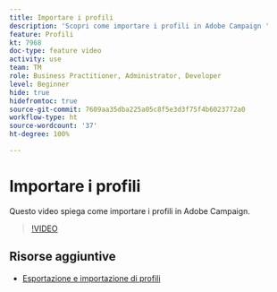 ```yaml
---
title: Importare i profili
description: 'Scopri come importare i profili in Adobe Campaign '
feature: Profili
kt: 7968
doc-type: feature video
activity: use
team: TM
role: Business Practitioner, Administrator, Developer
level: Beginner
hide: true
hidefromtoc: true
source-git-commit: 7609aa35dba225a05c8f5e3d3f75f4b6023772a0
workflow-type: ht
source-wordcount: '37'
ht-degree: 100%

---
```



# Importare i profili

Questo video spiega come importare i profili in Adobe Campaign.

>[!VIDEO](https://video.tv.adobe.com/v/25608?quality=12)

## Risorse aggiuntive

- [Esportazione e importazione di profili](https://experienceleague.adobe.com/docs/campaign-classic/using/getting-started/profile-management/exporting-and-importing-profiles.html?lang=it)

